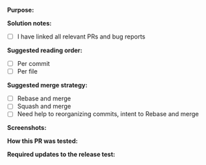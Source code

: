 **Purpose:**
<!-- Why do we need this? -->

**Solution notes:**
<!-- How do we solve it? Any caveats? -->


- [ ] I have linked all relevant PRs and bug reports

**Suggested reading order:**

- [ ] Per commit
- [ ] Per file

**Suggested merge strategy:**

- [ ] Rebase and merge
- [ ] Squash and merge
- [ ] Need help to reorganizing commits, intent to Rebase and merge

**Screenshots:**
<!-- For any visual changes. -->

**How this PR was tested:**
<!-- Manual or automatic? Local or staging? What steps were performed? -->

**Required updates to the release test:**
<!-- When we merge this PR, will we have to update the release test? -->

